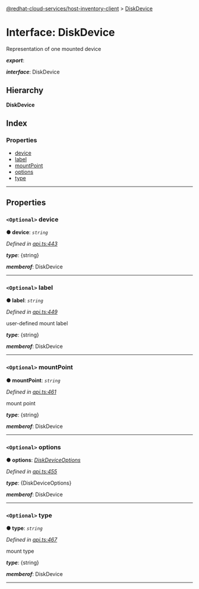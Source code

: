 [@redhat-cloud-services/host-inventory-client](../README.md) > [DiskDevice](../interfaces/diskdevice.md)

# Interface: DiskDevice

Representation of one mounted device

*__export__*: 

*__interface__*: DiskDevice

## Hierarchy

**DiskDevice**

## Index

### Properties

* [device](diskdevice.md#device)
* [label](diskdevice.md#label)
* [mountPoint](diskdevice.md#mountpoint)
* [options](diskdevice.md#options)
* [type](diskdevice.md#type)

---

## Properties

<a id="device"></a>

### `<Optional>` device

**● device**: *`string`*

*Defined in [api.ts:443](https://github.com/RedHatInsights/javascript-clients/blob/master/packages/host-inventory/api.ts#L443)*

*__type__*: {string}

*__memberof__*: DiskDevice

___
<a id="label"></a>

### `<Optional>` label

**● label**: *`string`*

*Defined in [api.ts:449](https://github.com/RedHatInsights/javascript-clients/blob/master/packages/host-inventory/api.ts#L449)*

user-defined mount label

*__type__*: {string}

*__memberof__*: DiskDevice

___
<a id="mountpoint"></a>

### `<Optional>` mountPoint

**● mountPoint**: *`string`*

*Defined in [api.ts:461](https://github.com/RedHatInsights/javascript-clients/blob/master/packages/host-inventory/api.ts#L461)*

mount point

*__type__*: {string}

*__memberof__*: DiskDevice

___
<a id="options"></a>

### `<Optional>` options

**● options**: *[DiskDeviceOptions](diskdeviceoptions.md)*

*Defined in [api.ts:455](https://github.com/RedHatInsights/javascript-clients/blob/master/packages/host-inventory/api.ts#L455)*

*__type__*: {DiskDeviceOptions}

*__memberof__*: DiskDevice

___
<a id="type"></a>

### `<Optional>` type

**● type**: *`string`*

*Defined in [api.ts:467](https://github.com/RedHatInsights/javascript-clients/blob/master/packages/host-inventory/api.ts#L467)*

mount type

*__type__*: {string}

*__memberof__*: DiskDevice

___

